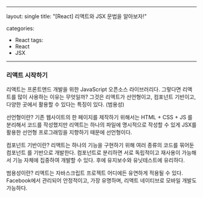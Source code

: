 

---
layout: single
title: "[React] 리액트와 JSX 문법을 알아보자!"

categories:
  - React
tags:
  - React  
  - JSX 

---

### 리액트 시작하기 

리액트는 프론트앤드 개발을 위한 JavaScript 오픈소스 라이브러리다. 그렇다면 리액트를 많이 사용하는 이유는 무엇일까? 그것은 리액트가 선언형이고, 컴포넌트 기반이고, 다양한 곳에서 활용할 수 있다는 특징이 있다. (범용성)

선언형이란? 기존 웹사이트의 한 페이지를 제작하기 위해서는 HTML + CSS + JS 를 분리해서 코드를 작성했지만 리액트는 하나의 파일에 명시적으로 작성할 수 있게 JSX를 활용한 선언형 프로그래밍을 지향하기 때문에 선언형이다.

컴포넌트 기반이란? 리액트는 하나의 기능을 구현하기 위해 여러 종류의 코드를 묶어둔 컴포넌트 를 기반으로 개발한다. 컴포넌트로 분리하면 서로 독립적이고 재사용이 가능해서 기능 자체에 집중하여 개발할 수 있다. 후에 유지보수와 유닛테스트에 유리하다.

범용성이란? 리액트는 자바스크립트 프로젝트 어디에든 유연하게 적용될 수 있다. Facebook에서 관리되어 안정적이고, 가장 유명하며, 리액트 네이티브로 모바일 개발도 가능하다. 

<br/>

<br/>




